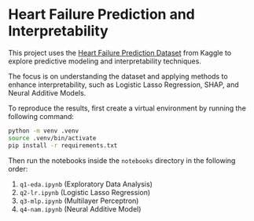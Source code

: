 # Heart Failure Prediction and Interpretability

This project uses the [Heart Failure Prediction Dataset](https://www.kaggle.com/datasets/fedesoriano/heart-failure-prediction) from Kaggle to explore predictive modeling and interpretability techniques.

The focus is on understanding the dataset and applying methods to enhance interpretability, such as Logistic Lasso Regression, SHAP, and Neural Additive Models.

To reproduce the results, first create a virtual environment by running the following command:

```bash
python -m venv .venv
source .venv/bin/activate
pip install -r requirements.txt
``` 
Then run the notebooks inside the `notebooks` directory in the following order:

1. `q1-eda.ipynb` (Exploratory Data Analysis)
2. `q2-lr.ipynb`  (Logistic Lasso Regression)
3. `q3-mlp.ipynb` (Multilayer Perceptron)
4. `q4-nam.ipynb` (Neural Additive Model)

